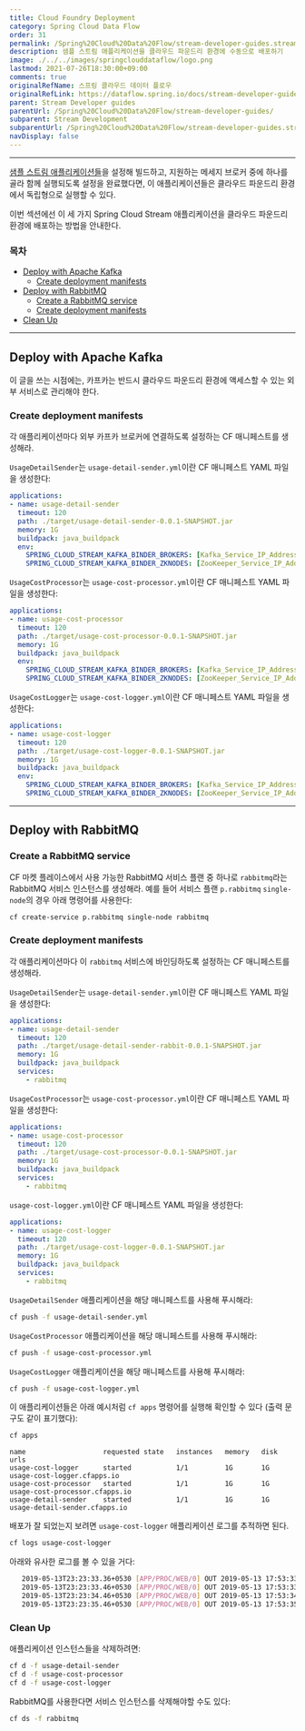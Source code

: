 ```yaml
---
title: Cloud Foundry Deployment
category: Spring Cloud Data Flow
order: 31
permalink: /Spring%20Cloud%20Data%20Flow/stream-developer-guides.stream-development.stream-application-deployment.cloud-foundry/
description: 샘플 스트림 애플리케이션을 클라우드 파운드리 환경에 수동으로 배포하기
image: ./../../images/springclouddataflow/logo.png
lastmod: 2021-07-26T18:30:00+09:00
comments: true
originalRefName: 스프링 클라우드 데이터 플로우
originalRefLink: https://dataflow.spring.io/docs/stream-developer-guides/streams/deployment/cloudfoundry/
parent: Stream Developer guides
parentUrl: /Spring%20Cloud%20Data%20Flow/stream-developer-guides/
subparent: Stream Development
subparentUrl: /Spring%20Cloud%20Data%20Flow/stream-developer-guides.stream-development/
navDisplay: false
---
```


---

[샘플 스트림 애플리케이션들](../stream-developer-guides.stream-development.stream-application-development)을 설정해 빌드하고, 지원하는 메세지 브로커 중에 하나를 골라 함께 실행되도록 설정을 완료했다면, 이 애플리케이션들은 클라우드 파운드리 환경에서 독립형으로 실행할 수 있다.

이번 섹션에선 이 세 가지 Spring Cloud Stream 애플리케이션을 클라우드 파운드리 환경에 배포하는 방법을 안내한다.

### 목차

- [Deploy with Apache Kafka](#deploy-with-apache-kafka)
  + [Create deployment manifests](#create-deployment-manifests)
- [Deploy with RabbitMQ](#deploy-with-rabbitmq)
  + [Create a RabbitMQ service](#create-a-rabbitmq-service)
  + [Create deployment manifests](#create-deployment-manifests-1)
- [Clean Up](#clean-up)

---

## Deploy with Apache Kafka

이 글을 쓰는 시점에는, 카프카는 반드시 클라우드 파운드리 환경에 액세스할 수 있는 외부 서비스로 관리해야 한다.

### Create deployment manifests

각 애플리케이션마다 외부 카프카 브로커에 연결하도록 설정하는 CF 매니페스트를 생성해라.

`UsageDetailSender`는 `usage-detail-sender.yml`이란 CF 매니페스트 YAML 파일을 생성한다:

```yaml
applications:
- name: usage-detail-sender
  timeout: 120
  path: ./target/usage-detail-sender-0.0.1-SNAPSHOT.jar
  memory: 1G
  buildpack: java_buildpack
  env:
    SPRING_CLOUD_STREAM_KAFKA_BINDER_BROKERS: [Kafka_Service_IP_Address:Kafka_Service_Port]
    SPRING_CLOUD_STREAM_KAFKA_BINDER_ZKNODES: [ZooKeeper_Service_IP_Address:ZooKeeper_Service_Port]
```

`UsageCostProcessor`는 `usage-cost-processor.yml`이란 CF 매니페스트 YAML 파일을 생성한다:

```yaml
applications:
- name: usage-cost-processor
  timeout: 120
  path: ./target/usage-cost-processor-0.0.1-SNAPSHOT.jar
  memory: 1G
  buildpack: java_buildpack
  env:
    SPRING_CLOUD_STREAM_KAFKA_BINDER_BROKERS: [Kafka_Service_IP_Address:Kafka_Service_Port]
    SPRING_CLOUD_STREAM_KAFKA_BINDER_ZKNODES: [ZooKeeper_Service_IP_Address:ZooKeeper_Service_Port]
```

`UsageCostLogger`는 `usage-cost-logger.yml`이란 CF 매니페스트 YAML 파일을 생성한다:

```yaml
applications:
- name: usage-cost-logger
  timeout: 120
  path: ./target/usage-cost-logger-0.0.1-SNAPSHOT.jar
  memory: 1G
  buildpack: java_buildpack
  env:
    SPRING_CLOUD_STREAM_KAFKA_BINDER_BROKERS: [Kafka_Service_IP_Address:Kafka_Service_Port]
    SPRING_CLOUD_STREAM_KAFKA_BINDER_ZKNODES: [ZooKeeper_Service_IP_Address:ZooKeeper_Service_Port]
```

---

## Deploy with RabbitMQ

### Create a RabbitMQ service

CF 마켓 플레이스에서 사용 가능한 RabbitMQ 서비스 플랜 중 하나로 `rabbitmq`라는 RabbitMQ 서비스 인스턴스를 생성해라. 예를 들어 서비스 플랜 `p.rabbitmq` `single-node`의 경우 아래 명령어를 사용한다:

```bash
cf create-service p.rabbitmq single-node rabbitmq
```

### Create deployment manifests

각 애플리케이션마다 이 `rabbitmq` 서비스에 바인딩하도록 설정하는 CF 매니페스트를 생성해라.

`UsageDetailSender`는 `usage-detail-sender.yml`이란 CF 매니페스트 YAML 파일을 생성한다:

```yaml
applications:
- name: usage-detail-sender
  timeout: 120
  path: ./target/usage-detail-sender-rabbit-0.0.1-SNAPSHOT.jar
  memory: 1G
  buildpack: java_buildpack
  services:
    - rabbitmq
```

`UsageCostProcessor`는 `usage-cost-processor.yml`이란 CF 매니페스트 YAML 파일을 생성한다:

```yaml
applications:
- name: usage-cost-processor
  timeout: 120
  path: ./target/usage-cost-processor-0.0.1-SNAPSHOT.jar
  memory: 1G
  buildpack: java_buildpack
  services:
    - rabbitmq
```

`usage-cost-logger.yml`이란 CF 매니페스트 YAML 파일을 생성한다:

```yaml
applications:
- name: usage-cost-logger
  timeout: 120
  path: ./target/usage-cost-logger-0.0.1-SNAPSHOT.jar
  memory: 1G
  buildpack: java_buildpack
  services:
    - rabbitmq
```

`UsageDetailSender` 애플리케이션을 해당 매니페스트를 사용해 푸시해라:

```sh
cf push -f usage-detail-sender.yml
```

`UsageCostProcessor` 애플리케이션을 해당 매니페스트를 사용해 푸시해라:

```sh
cf push -f usage-cost-processor.yml
```

`UsageCostLogger` 애플리케이션을 해당 매니페스트를 사용해 푸시해라:

```sh
cf push -f usage-cost-logger.yml
```

이 애플리케이션들은 아래 예시처럼 `cf apps` 명령어를 실행해 확인할 수 있다 (출력 문구도 같이 표기했다):

```sh
cf apps
```

```console
name                   requested state   instances   memory   disk   urls
usage-cost-logger      started           1/1         1G       1G     usage-cost-logger.cfapps.io
usage-cost-processor   started           1/1         1G       1G     usage-cost-processor.cfapps.io
usage-detail-sender    started           1/1         1G       1G     usage-detail-sender.cfapps.io
```

배포가 잘 되었는지 보려면 `usage-cost-logger` 애플리케이션 로그를 추적하면 된다.

```sh
cf logs usage-cost-logger
```

아래와 유사한 로그를 볼 수 있을 거다:

```bash
   2019-05-13T23:23:33.36+0530 [APP/PROC/WEB/0] OUT 2019-05-13 17:53:33.362  INFO 15 --- [e-cost.logger-1] i.s.d.s.u.UsageCostLogger     : {"userId": "user5", "callCost": "1.0", "dataCost": "12.350000000000001" }
   2019-05-13T23:23:33.46+0530 [APP/PROC/WEB/0] OUT 2019-05-13 17:53:33.467  INFO 15 --- [e-cost.logger-1] i.s.d.s.u.UsageCostLogger     : {"userId": "user1", "callCost": "19.0", "dataCost": "10.0" }
   2019-05-13T23:23:34.46+0530 [APP/PROC/WEB/0] OUT 2019-05-13 17:53:34.466  INFO 15 --- [e-cost.logger-1] i.s.d.s.u.UsageCostLogger     : {"userId": "user4", "callCost": "2.2", "dataCost": "5.15" }
   2019-05-13T23:23:35.46+0530 [APP/PROC/WEB/0] OUT 2019-05-13 17:53:35.469  INFO 15 --- [e-cost.logger-1] i.s.d.s.u.UsageCostLogger     : {"userId": "user3", "callCost": "21.0", "dataCost": "17.3" }
```

### Clean Up

애플리케이션 인스턴스들을 삭제하려면:

```bash
cf d -f usage-detail-sender
cf d -f usage-cost-processor
cf d -f usage-cost-logger
```

RabbitMQ를 사용한다면 서비스 인스턴스를 삭제해야할 수도 있다:

```sh
cf ds -f rabbitmq
```
